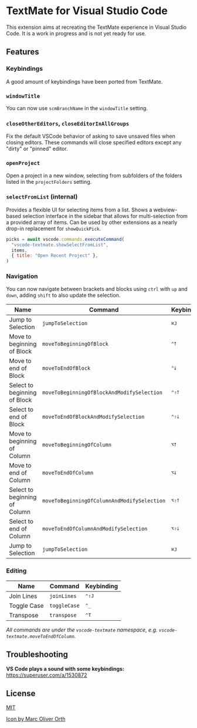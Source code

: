 # TextMate for Visual Studio Code

<!-- <img src="./icon.png" width="36" align="top" style="width:1.4em;vertical-align:middle;line-height:0;"> -->

This extension aims at recreating the TextMate experience in Visual Studio Code. It is a work in progress and is not yet ready for use.

## Features

### Keybindings

A good amount of keybindings have been ported from TextMate.

### `windowTitle`

You can now use `scmBranchName` in the `windowTitle` setting.

### `closeOtherEditors`, `closeEditorInAllGroups`

Fix the default VSCode behavior of asking to save unsaved files when closing editors.
These commands will close specified editors except any "dirty" or "pinned" editor.

### `openProject`

Open a project in a new window, selecting from subfolders of the folders listed in the `projectFolders` setting.

### `selectFromList` (internal)

Provides a flexible UI for selecting items from a list. Shows a webview-based selection interface in the sidebar that allows for multi-selection from a provided array of items.
Can be used by other extensions as a nearly drop-in replacement for `showQuickPick`.

```js
picks = await vscode.commands.executeCommand(
  "vscode-textmate.showSelectFromList",
  items,
  { title: "Open Recent Project" },
)
```

### Navigation

You can now navigate between brackets and blocks using `ctrl` with `up` and `down`, adding `shift` to also update the selection.

| Name                          | Command                                     | Keybinding     |
| ----------------------------- | ------------------------------------------- | -------------- |
| Jump to Selection             | `jumpToSelection`                           | <kbd>⌘J</kbd>  |
| Move to beginning of Block    | `moveToBeginningOfBlock`                    | <kbd>⌃⭡</kbd>  |
| Move to end of Block          | `moveToEndOfBlock`                          | <kbd>⌃⭣</kbd>  |
| Select to beginning of Block  | `moveToBeginningOfBlockAndModifySelection`  | <kbd>⌃⇧⭡</kbd> |
| Select to end of Block        | `moveToEndOfBlockAndModifySelection`        | <kbd>⌃⇧⭣</kbd> |
| Move to beginning of Column   | `moveToBeginningOfColumn`                   | <kbd>⌥⭡</kbd>  |
| Move to end of Column         | `moveToEndOfColumn`                         | <kbd>⌥⭣</kbd>  |
| Select to beginning of Column | `moveToBeginningOfColumnAndModifySelection` | <kbd>⌥⇧⭡</kbd> |
| Select to end of Column       | `moveToEndOfColumnAndModifySelection`       | <kbd>⌥⇧⭣</kbd> |
| Jump to Selection             | `jumpToSelection`                           | <kbd>⌘J</kbd>  |

### Editing

| Name        | Command      | Keybinding     |
| ----------- | ------------ | -------------- |
| Join Lines  | `joinLines`  | <kbd>⌃⇧J</kbd> |
| Toggle Case | `toggleCase` | <kbd>⌃_</kbd>  |
| Transpose   | `transpose`  | <kbd>⌃T</kbd>  |

_All commands are under the `vscode-textmate` namespace, e.g. `vscode-textmate.moveToEndOfColumn`._

## Troubleshooting

**VS Code plays a sound with some keybindings:** https://superuser.com/a/1530872

## License

[MIT](LICENSE)

[Icon by Marc Oliver Orth](https://github.com/marc2o/TextMate-macOS-Icon/blob/main/LICENSE)
